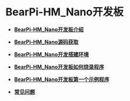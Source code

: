 # BearPi-HM_Nano开发板<a name="ZH-CN_TOPIC_0000001053179263"></a>

-   **[BearPi-HM_Nano开发板介绍](/applications/BearPi/BearPi-HM_Nano/docs/quick-start/BearPi-HM_Nano开发板介绍.md)**  

-   **[BearPi-HM_Nano源码获取](/applications/BearPi/BearPi-HM_Nano/docs/quick-start/源码获取.md)**  

-   **[BearPi-HM_Nano开发搭建环境](/applications/BearPi/BearPi-HM_Nano/docs/quick-start/BearPi-HM_Nano开发搭建环境.md)**  

-   **[BearPi-HM_Nano开发板如何烧录程序](/applications/BearPi/BearPi-HM_Nano/docs/quick-start/BearPi-HM_Nano开发板如何烧录程序.md)**  

-   **[BearPi-HM_Nano开发板第一个示例程序](/applications/BearPi/BearPi-HM_Nano/docs/quick-start/BearPi-HM_Nano开发板第一个示例程序.md)**  

-   **[常见问题](/applications/BearPi/BearPi-HM_Nano/docs/quick-start/常见问题.md)**  


